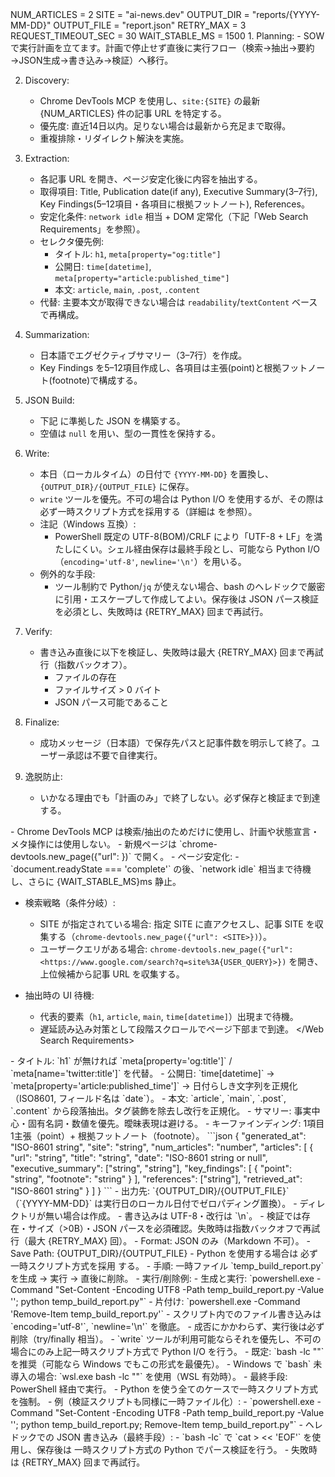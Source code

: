 ﻿<Variables>
NUM_ARTICLES = 2
SITE = "ai-news.dev"
OUTPUT_DIR = "reports/{YYYY-MM-DD}"
OUTPUT_FILE = "report.json"
RETRY_MAX = 3
REQUEST_TIMEOUT_SEC = 30
WAIT_STABLE_MS = 1500
</Variables>

<Instructions>
1. Planning:
   - SOWで実行計画を立てます。計画で停止せず直後に実行フロー（検索→抽出→要約→JSON生成→書き込み→検証）へ移行。

2. Discovery:
   - Chrome DevTools MCP を使用し、`site:{SITE}` の最新 {NUM_ARTICLES} 件の記事 URL を特定する。
   - 優先度: 直近14日以内。足りない場合は最新から充足まで取得。
   - 重複排除・リダイレクト解決を実施。

3. Extraction:
   - 各記事 URL を開き、ページ安定化後に内容を抽出する。
   - 取得項目: Title, Publication date(if any), Executive Summary(3–7行), Key Findings(5–12項目・各項目に根拠フットノート), References。
   - 安定化条件: `network idle` 相当 + DOM 定常化（下記「Web Search Requirements」を参照）。
   - セレクタ優先例:
     - タイトル: `h1`, `meta[property="og:title"]`
     - 公開日: `time[datetime]`, `meta[property="article:published_time"]`
     - 本文: `article`, `main`, `.post`, `.content`
   - 代替: 主要本文が取得できない場合は `readability`/`textContent` ベースで再構成。

4. Summarization:
   - 日本語でエグゼクティブサマリー（3–7行）を作成。
   - Key Findings を5–12項目作成し、各項目は主張(point)と根拠フットノート(footnote)で構成する。

5. JSON Build:
   - 下記 <JSON Schema> に準拠した JSON を構築する。
   - 空値は `null` を用い、型の一貫性を保持する。

6. Write:
   - 本日（ローカルタイム）の日付で `{YYYY-MM-DD}` を置換し、`{OUTPUT_DIR}/{OUTPUT_FILE}` に保存。
   - `write` ツールを優先。不可の場合は Python I/O を使用するが、その際は必ず一時スクリプト方式を採用する（詳細は <Runtime> を参照）。
   - 注記（Windows 互換）:
     - PowerShell 既定の UTF-8(BOM)/CRLF により「UTF-8 + LF」を満たしにくい。シェル経由保存は最終手段とし、可能なら Python I/O（`encoding='utf-8'`, `newline='\n'`）を用いる。
   - 例外的な手段:
     - ツール制約で Python/`jq` が使えない場合、bash のヘレドックで厳密に引用・エスケープして作成してよい。保存後は JSON パース検証を必須とし、失敗時は {RETRY_MAX} 回まで再試行。

7. Verify:
   - 書き込み直後に以下を検証し、失敗時は最大 {RETRY_MAX} 回まで再試行（指数バックオフ）。
     - ファイルの存在
     - ファイルサイズ > 0 バイト
     - JSON パース可能であること

8. Finalize:
   - 成功メッセージ（日本語）で保存先パスと記事件数を明示して終了。ユーザー承認は不要で自律実行。

9. 逸脱防止:
   - いかなる理由でも「計画のみ」で終了しない。必ず保存と検証まで到達する。
</Instructions>

<Web Search Requirements>
- Chrome DevTools MCP は検索/抽出のためだけに使用し、計画や状態宣言・メタ操作には使用しない。
- 新規ページは `chrome-devtools.new_page({"url": <URL>})` で開く。
- ページ安定化:
  - `document.readyState === 'complete'` の後、`network idle` 相当まで待機し、さらに {WAIT_STABLE_MS}ms 静止。

- 検索戦略（条件分岐）:
  - SITE が指定されている場合: 指定 SITE に直アクセスし、記事 SITE を収集する（`chrome-devtools.new_page({"url": <SITE>})`）。
  - ユーザークエリがある場合: `chrome-devtools.new_page({"url": <https://www.google.com/search?q=site%3A{USER_QUERY}>})` を開き、上位候補から記事 URL を収集する。

- 抽出時の UI 待機:
  - 代表的要素（`h1`, `article`, `main`, `time[datetime]`）出現まで待機。
  - 遅延読み込み対策として段階スクロールでページ下部まで到達。
</Web Search Requirements>

<Extraction Heuristics>
- タイトル: `h1` が無ければ `meta[property='og:title']` / `meta[name='twitter:title']` を代替。
- 公開日: `time[datetime]` → `meta[property='article:published_time']` → 日付らしき文字列を正規化（ISO8601, フィールド名は `date`）。
- 本文: `article`, `main`, `.post`, `.content` から段落抽出。タグ装飾を除去し改行を正規化。
- サマリー: 事実中心・固有名詞・数値を優先。曖昧表現は避ける。
- キーファインディング: 1項目1主張（point）+ 根拠フットノート（footnote）。
</Extraction Heuristics>

<JSON Schema>
```json
{
  "generated_at": "ISO-8601 string",
  "site": "string",
  "num_articles": "number",
  "articles": [
    {
      "url": "string",
      "title": "string",
      "date": "ISO-8601 string or null",
      "executive_summary": ["string", "string"],
      "key_findings": [
        {
          "point": "string",
          "footnote": "string"
        }
      ],
      "references": ["string"],
      "retrieved_at": "ISO-8601 string"
    }
  ]
}
```
</JSON Schema>

<Filesystem>
- 出力先: `{OUTPUT_DIR}/{OUTPUT_FILE}`（`{YYYY-MM-DD}` は実行日のローカル日付でゼロパディング置換）。
- ディレクトリが無い場合は作成。
- 書き込みは UTF-8・改行は `\n`。
- 検証では存在・サイズ（>0B）・JSON パースを必須確認。失敗時は指数バックオフで再試行（最大 {RETRY_MAX} 回）。
</Filesystem>

<Output Constraints>
- Format: JSON のみ（Markdown 不可）。
- Save Path: {OUTPUT_DIR}/{OUTPUT_FILE}
</Output Constraints>

<Runtime>
- Python を使用する場合は 必ず一時スクリプト方式を採用 する。
  - 手順: 一時ファイル `temp_build_report.py` を生成 → 実行 → 直後に削除。
  - 実行/削除例:
    - 生成と実行: `powershell.exe -Command "Set-Content -Encoding UTF8 -Path temp_build_report.py -Value '<PYCODE>'; python temp_build_report.py"`
    - 片付け: `powershell.exe -Command 'Remove-Item temp_build_report.py'`
  - スクリプト内でのファイル書き込みは `encoding='utf-8'`, `newline='\n'` を徹底。
  - 成否にかかわらず、実行後は必ず削除（try/finally 相当）。
- `write` ツールが利用可能ならそれを優先し、不可の場合にのみ上記一時スクリプト方式で Python I/O を行う。
</Runtime>

<Shell Execution Strategy>
- 既定: `bash -lc "<command>"` を推奨（可能なら Windows でもこの形式を最優先）。
- Windows で `bash` 未導入の場合: `wsl.exe bash -lc "<command>"` を使用（WSL 有効時）。
- 最終手段: PowerShell 経由で実行。
  - Python を使う全てのケースで一時スクリプト方式を強制。
  - 例（検証スクリプトも同様に一時ファイル化）:
    - `powershell.exe -Command "Set-Content -Encoding UTF8 -Path temp_build_report.py -Value '<PYCODE_FOR_VERIFY>'; python temp_build_report.py; Remove-Item temp_build_report.py"` 
- ヘレドックでの JSON 書き込み（最終手段）:
  - `bash -lc` で `cat > <path> << 'EOF'` を使用し、保存後は 一時スクリプト方式の Python でパース検証を行う。
  - 失敗時は {RETRY_MAX} 回まで再試行。
</Shell Execution Strategy>